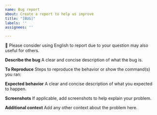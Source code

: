 ```yaml
---
name: Bug report
about: Create a report to help us improve
title: "[BUG]"
labels: ''
assignees: ''

---
```


👀 Please consider using English to report due to your question may also useful for others.

**Describe the bug**
A clear and concise description of what the bug is.

**To Reproduce**
Steps to reproduce the behavior or show the command(s) you ran:

**Expected behavior**
A clear and concise description of what you expected to happen.

**Screenshots**
If applicable, add screenshots to help explain your problem.

**Additional context**
Add any other context about the problem here.
